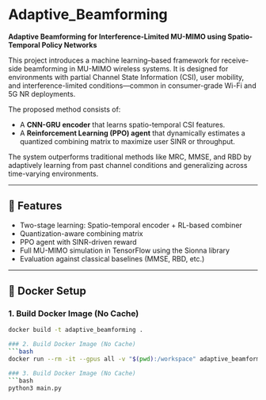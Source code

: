 # Adaptive_Beamforming

**Adaptive Beamforming for Interference-Limited MU-MIMO using Spatio-Temporal Policy Networks**

This project introduces a machine learning–based framework for receive-side beamforming in MU-MIMO wireless systems. It is designed for environments with partial Channel State Information (CSI), user mobility, and interference-limited conditions—common in consumer-grade Wi-Fi and 5G NR deployments.

The proposed method consists of:
- A **CNN-GRU encoder** that learns spatio-temporal CSI features.
- A **Reinforcement Learning (PPO) agent** that dynamically estimates a quantized combining matrix to maximize user SINR or throughput.

The system outperforms traditional methods like MRC, MMSE, and RBD by adaptively learning from past channel conditions and generalizing across time-varying environments.

---

## 🚀 Features
- Two-stage learning: Spatio-temporal encoder + RL-based combiner
- Quantization-aware combining matrix
- PPO agent with SINR-driven reward
- Full MU-MIMO simulation in TensorFlow using the Sionna library
- Evaluation against classical baselines (MMSE, RBD, etc.)

---

## 🐳 Docker Setup

### 1. Build Docker Image (No Cache)
```bash
docker build -t adaptive_beamforming .

### 2. Build Docker Image (No Cache)
```bash
docker run --rm -it --gpus all -v "$(pwd):/workspace" adaptive_beamforming /bin/bash

### 3. Build Docker Image (No Cache)
```bash
python3 main.py
